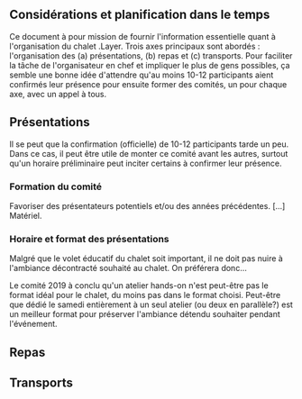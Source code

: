 ## Considérations et planification dans le temps

Ce document à pour mission de fournir l'information essentielle quant à l'organisation du chalet .Layer.
Trois axes principaux sont abordés : l'organisation des (a) présentations, (b) repas et (c) transports.
Pour faciliter la tâche de l'organisateur en chef et impliquer le plus de gens possibles, ça semble une bonne idée d'attendre qu'au moins 10-12 participants aient confirmés leur présence pour ensuite former des comités, un pour chaque axe, avec un appel à tous.



## Présentations

Il se peut que la confirmation (officielle) de 10-12 participants tarde un peu. Dans ce cas, il peut être utile de monter ce comité avant les autres, surtout qu'un horaire préliminaire peut inciter certains à confirmer leur présence.

### Formation du comité

Favoriser des présentateurs potentiels et/ou des années précédentes. [...] Matériel.

### Horaire et format des présentations

Malgré que le volet éducatif du chalet soit important, il ne doit pas nuire à l'ambiance décontracté souhaité au chalet.
On préférera donc...

Le comité 2019 à conclu qu'un atelier hands-on n'est peut-être pas le format idéal pour le chalet, du moins pas dans le format choisi.
Peut-être que dédié le samedi entièrement à un seul atelier (ou deux en parallèle?) est un meilleur format pour préserver l'ambiance détendu souhaiter pendant l'événement.





## Repas


## Transports

